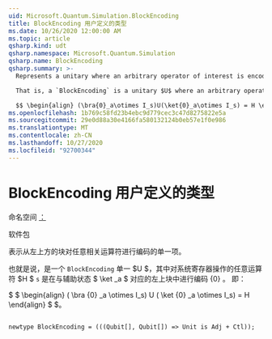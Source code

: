 ```yaml
---
uid: Microsoft.Quantum.Simulation.BlockEncoding
title: BlockEncoding 用户定义的类型
ms.date: 10/26/2020 12:00:00 AM
ms.topic: article
qsharp.kind: udt
qsharp.namespace: Microsoft.Quantum.Simulation
qsharp.name: BlockEncoding
qsharp.summary: >-
  Represents a unitary where an arbitrary operator of interest is encoded in the top-left block.

  That is, a `BlockEncoding` is a unitary $U$ where an arbitrary operator $H$ of interest that acts on the system register `s` is encoded in the top- left block corresponding to auxiliary state $\ket{0}_a$. That is,

  $$ \begin{align} (\bra{0}_a\otimes I_s)U(\ket{0}_a\otimes I_s) = H \end{align} $$.
ms.openlocfilehash: 1b769c58fd23b4ebc9d779cec3c47d8275822e5a
ms.sourcegitcommit: 29e0d88a30e4166fa580132124b0eb57e1f0e986
ms.translationtype: MT
ms.contentlocale: zh-CN
ms.lasthandoff: 10/27/2020
ms.locfileid: "92700344"
---
```

# <a name="blockencoding-user-defined-type"></a>BlockEncoding 用户定义的类型

命名空间 [：](xref:Microsoft.Quantum.Simulation)

软件包 [](https://nuget.org/packages/)


表示从左上方的块对任意相关运算符进行编码的单一项。

也就是说，是一个 `BlockEncoding` 单一 $U $，其中对系统寄存器操作的任意运算符 $H $ `s` 是在与辅助状态 $ \ket _a $ 对应的左上块中进行编码 {0} 。 即：

$ $ \begin{align} ( \bra {0} _a \otimes I_s) U ( \ket {0} _a \otimes I_s) = H \end{align} $ $。

```qsharp

newtype BlockEncoding = (((Qubit[], Qubit[]) => Unit is Adj + Ctl));
```

